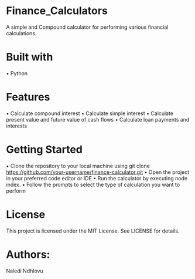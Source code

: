 # Finance_Calculators
A simple and Compound calculator for performing various financial calculations.

# Built with
• Python

# Features
• Calculate compound interest 
• Calculate simple interest 
• Calculate present value and future value of cash flows 
• Calculate loan payments and interests

# Getting Started
• Clone the repository to your local machine using git clone https://github.com/your-username/finance-calculator.git 
• Open the project in your preferred code editor or IDE
• Run the calculator by executing node index.
• Follow the prompts to select the type of calculation you want to perform

# License
This project is licensed under the MIT License. See LICENSE for details.

# Authors:
Naledi Ndhlovu
